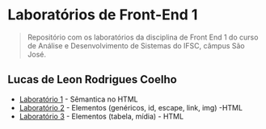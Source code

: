 # Laboratórios de Front-End 1

> Repositório com os laboratórios da disciplina de Front End 1 do curso de Análise e Desenvolvimento de Sistemas do IFSC, câmpus São José.

## Lucas de Leon Rodrigues Coelho

- [Laboratório 1](lab-01/) - Sêmantica no HTML
- [Laboratório 2](lab-02/) - Elementos (genéricos, id, escape, link, img) -HTML
- [Laboratório 3](lab-03/) - Elementos (tabela, mídia) - HTML